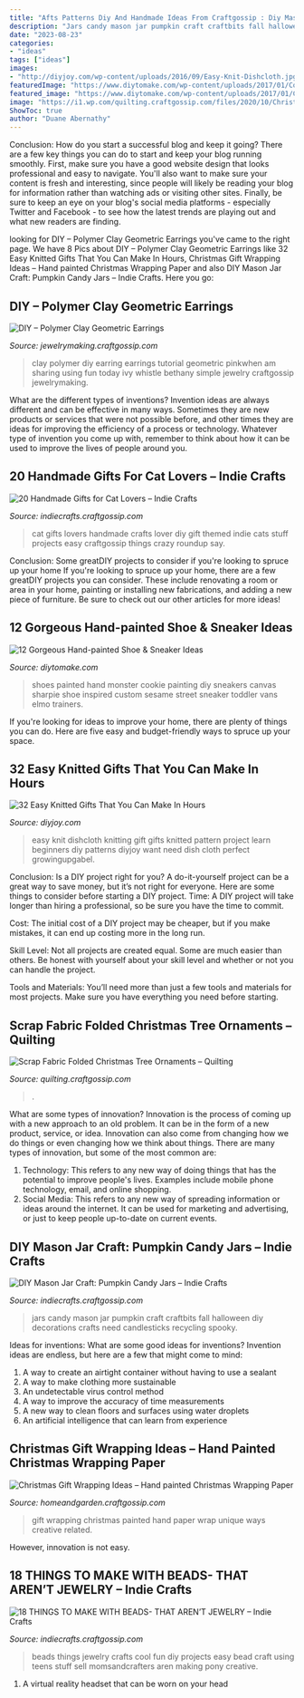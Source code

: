 ```yaml
---
title: "Afts Patterns Diy And Handmade Ideas From Craftgossip : Diy Mason Jar Craft: Pumpkin Candy Jars – Indie Crafts"
description: "Jars candy mason jar pumpkin craft craftbits fall halloween diy decorations crafts need candlesticks recycling spooky"
date: "2023-08-23"
categories:
- "ideas"
tags: ["ideas"]
images:
- "http://diyjoy.com/wp-content/uploads/2016/09/Easy-Knit-Dishcloth.jpg"
featuredImage: "https://www.diytomake.com/wp-content/uploads/2017/01/Cookie-Monster-Inspired-Hand-Painted-Shoes.jpg"
featured_image: "https://www.diytomake.com/wp-content/uploads/2017/01/Cookie-Monster-Inspired-Hand-Painted-Shoes.jpg"
image: "https://i1.wp.com/quilting.craftgossip.com/files/2020/10/Christmas-Tree-Ornament-tutorial_thumb.jpg?fit=600%2C562&amp;ssl=1"
ShowToc: true
author: "Duane Abernathy"
---
```



Conclusion: How do you start a successful blog and keep it going?
There are a few key things you can do to start and keep your blog running smoothly. First, make sure you have a good website design that looks professional and easy to navigate. You'll also want to make sure your content is fresh and interesting, since people will likely be reading your blog for information rather than watching ads or visiting other sites. Finally, be sure to keep an eye on your blog's social media platforms - especially Twitter and Facebook - to see how the latest trends are playing out and what new readers are finding.

	

		
looking for DIY – Polymer Clay Geometric Earrings you've came to the right page. We have 8 Pics about DIY – Polymer Clay Geometric Earrings like 32 Easy Knitted Gifts That You Can Make In Hours, Christmas Gift Wrapping Ideas – Hand painted Christmas Wrapping Paper and also DIY Mason Jar Craft: Pumpkin Candy Jars – Indie Crafts. Here you go:
		
    
## DIY – Polymer Clay Geometric Earrings

<img loading=lazy src="https://i0.wp.com/jewelrymaking.craftgossip.com/files/2014/11/Diy-Polymer-Clay-Geometric-Earring-Tutorial.jpg?fit=598%2C900&amp;ssl=1" onerror="this.onerror=null;this.src='https://tse3.mm.bing.net/th?id=OIP.8AgJDUpcdJoDCnQL0j8fqwHaLJ&amp;pid=15.1';" alt="DIY – Polymer Clay Geometric Earrings">

_Source: jewelrymaking.craftgossip.com_

>clay polymer diy earring earrings tutorial geometric pinkwhen am sharing using fun today ivy whistle bethany simple jewelry craftgossip jewelrymaking. 

	

What are the different types of inventions?
Invention ideas are always different and can be effective in many ways. Sometimes they are new products or services that were not possible before, and other times they are ideas for improving the efficiency of a process or technology. Whatever type of invention you come up with, remember to think about how it can be used to improve the lives of people around you.

    
## 20 Handmade Gifts For Cat Lovers – Indie Crafts

<img loading=lazy src="https://i0.wp.com/indiecrafts.craftgossip.com/files/2014/11/cat-title.jpg?fit=600%2C667" onerror="this.onerror=null;this.src='https://tse4.mm.bing.net/th?id=OIP.qgRuXRRnuGkYp-wSfGja9AHaIO&amp;pid=15.1';" alt="20 Handmade Gifts for Cat Lovers – Indie Crafts">

_Source: indiecrafts.craftgossip.com_

>cat gifts lovers handmade crafts lover diy gift themed indie cats stuff projects easy craftgossip things crazy roundup say. 

	

Conclusion: Some greatDIY projects to consider if you're looking to spruce up your home
If you're looking to spruce up your home, there are a few greatDIY projects you can consider. These include renovating a room or area in your home, painting or installing new fabrications, and adding a new piece of furniture. Be sure to check out our other articles for more ideas!

    
## 12 Gorgeous Hand-painted Shoe &amp; Sneaker Ideas

<img loading=lazy src="https://www.diytomake.com/wp-content/uploads/2017/01/Cookie-Monster-Inspired-Hand-Painted-Shoes.jpg" onerror="this.onerror=null;this.src='https://tse4.mm.bing.net/th?id=OIP._pf_cG-z793a_MSy5L5-TQHaJ4&amp;pid=15.1';" alt="12 Gorgeous Hand-painted Shoe &amp; Sneaker Ideas">

_Source: diytomake.com_

>shoes painted hand monster cookie painting diy sneakers canvas sharpie shoe inspired custom sesame street sneaker toddler vans elmo trainers. 

	

If you're looking for ideas to improve your home, there are plenty of things you can do. Here are five easy and budget-friendly ways to spruce up your space.

    
## 32 Easy Knitted Gifts That You Can Make In Hours

<img loading=lazy src="http://diyjoy.com/wp-content/uploads/2016/09/Easy-Knit-Dishcloth.jpg" onerror="this.onerror=null;this.src='https://tse3.mm.bing.net/th?id=OIP.j6wK5Z0v2-r2zn9wdpjlogHaLH&amp;pid=15.1';" alt="32 Easy Knitted Gifts That You Can Make In Hours">

_Source: diyjoy.com_

>easy knit dishcloth knitting gift gifts knitted pattern project learn beginners diy patterns diyjoy want need dish cloth perfect growingupgabel. 

	

Conclusion: Is a DIY project right for you?
A do-it-yourself project can be a great way to save money, but it’s not right for everyone. Here are some things to consider before starting a DIY project.
Time: A DIY project will take longer than hiring a professional, so be sure you have the time to commit.

Cost: The initial cost of a DIY project may be cheaper, but if you make mistakes, it can end up costing more in the long run.

Skill Level: Not all projects are created equal. Some are much easier than others. Be honest with yourself about your skill level and whether or not you can handle the project.

Tools and Materials: You’ll need more than just a few tools and materials for most projects. Make sure you have everything you need before starting.

    
## Scrap Fabric Folded Christmas Tree Ornaments – Quilting

<img loading=lazy src="https://i1.wp.com/quilting.craftgossip.com/files/2020/10/Christmas-Tree-Ornament-tutorial_thumb.jpg?fit=600%2C562&amp;ssl=1" onerror="this.onerror=null;this.src='https://tse1.mm.bing.net/th?id=OIP.ftp7y_jMOLqWIsDyTr7BDwHaG7&amp;pid=15.1';" alt="Scrap Fabric Folded Christmas Tree Ornaments – Quilting">

_Source: quilting.craftgossip.com_

>. 

	

What are some types of innovation?
Innovation is the process of coming up with a new approach to an old problem. It can be in the form of a new product, service, or idea. Innovation can also come from changing how we do things or even changing how we think about things. There are many types of innovation, but some of the most common are: 
1) Technology: This refers to any new way of doing things that has the potential to improve people's lives. Examples include mobile phone technology, email, and online shopping. 
2) Social Media: This refers to any new way of spreading information or ideas around the internet. It can be used for marketing and advertising, or just to keep people up-to-date on current events.

    
## DIY Mason Jar Craft: Pumpkin Candy Jars – Indie Crafts

<img loading=lazy src="https://i0.wp.com/indiecrafts.craftgossip.com/files/2015/09/pumpkin-mason-jars-1.jpg?fit=600%2C900&amp;ssl=1" onerror="this.onerror=null;this.src='https://tse1.mm.bing.net/th?id=OIP.hVm4A9ys3jhzOw0ThbiIhwHaLH&amp;pid=15.1';" alt="DIY Mason Jar Craft: Pumpkin Candy Jars – Indie Crafts">

_Source: indiecrafts.craftgossip.com_

>jars candy mason jar pumpkin craft craftbits fall halloween diy decorations crafts need candlesticks recycling spooky. 

	

Ideas for inventions: What are some good ideas for inventions?
Invention ideas are endless, but here are a few that might come to mind:
1. A way to create an airtight container without having to use a sealant 
2. A way to make clothing more sustainable 
3. An undetectable virus control method 
4. A way to improve the accuracy of time measurements 
5. A new way to clean floors and surfaces using water droplets 
6. An artificial intelligence that can learn from experience 

    
## Christmas Gift Wrapping Ideas – Hand Painted Christmas Wrapping Paper

<img loading=lazy src="https://i0.wp.com/homeandgarden.craftgossip.com/files/2017/11/handpainted-gift-wrap-craftberrybush1.jpg?resize=600%2C900" onerror="this.onerror=null;this.src='https://tse3.mm.bing.net/th?id=OIP.U-t8U7aWqNVp0iSJ3OAb_wHaLH&amp;pid=15.1';" alt="Christmas Gift Wrapping Ideas – Hand painted Christmas Wrapping Paper">

_Source: homeandgarden.craftgossip.com_

>gift wrapping christmas painted hand paper wrap unique ways creative related. 

	

However, innovation is not easy.

    
## 18 THINGS TO MAKE WITH BEADS- THAT AREN’T JEWELRY – Indie Crafts

<img loading=lazy src="http://i0.wp.com/indiecrafts.craftgossip.com/files/2015/08/things-to-make-with-beads-v.jpg" onerror="this.onerror=null;this.src='https://tse1.mm.bing.net/th?id=OIP.5KEJfMSGLcl9mu2qKTZYugHaMI&amp;pid=15.1';" alt="18 THINGS TO MAKE WITH BEADS- THAT AREN’T JEWELRY – Indie Crafts">

_Source: indiecrafts.craftgossip.com_

>beads things jewelry crafts cool fun diy projects easy bead craft using teens stuff sell momsandcrafters aren making pony creative. 

	

1. A virtual reality headset that can be worn on your head

